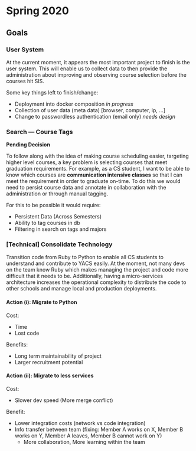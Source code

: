 # Spring 2020

## Goals

### User System

At the current moment, it appears the most important project to finish is the user system. This will enable us to collect data to then provide the administration about improving and observing course selection before the courses hit SIS.

Some key things left to finish/change:
- Deployment into docker composition _in progress_
- Collection of user data (meta data) [browser, computer, ip, ...]
- Change to passwordless authentication (email only) _needs design_

### Search — Course Tags

**Pending Decision**

To follow along with the idea of making course scheduling easier, targeting higher level courses, a key problem is selecting courses that meet graduation requirements. For example, as a CS student, I want to be able to know which courses are **communication intensive classes** so that I can meet the requirement in order to graduate on-time. To do this we would need to persist course data and annotate in collaboration with the administration or through manual tagging.

For this to be possible it would require:
- Persistent Data (Across Semesters)
- Ability to tag courses in db
- Filtering in search on tags and majors

### __[Technical]__ Consolidate Technology

Transition code from Ruby to Python to enable all CS students to understand and contribute to YACS easily. At the moment, not many devs on the team know Ruby which makes managing the project and code more difficult that it needs to be. Additionally, having a micro-services architecture increases the operational complexity to distribute the code to other schools and manage local and production deployments.

#### Action (i): Migrate to Python

Cost:
- Time
- Lost code

Benefits:
- Long term maintainability of project
- Larger recruitment potential

#### Action (ii): Migrate to less services

Cost:
- Slower dev speed (More merge conflict)

Benefit:
- Lower integration costs (network vs code integration)
- Info transfer between team (fixing: Member A works on X, Member B works on Y, Member A leaves, Member B cannot work on Y)
  - More collaboration, More learning within the team
